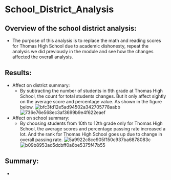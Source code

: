 # School_District_Analysis
## Overview of the school district analysis:
  - The purpose of this analysis is to replace the math and reading scores for Thomas High School due to academic dishonesty, repeat the analysis we did previously in the module and see how the changes affected the overall analysis.
## Results:
  - Affect on district summary:
     - By subtracting the number of students in 9th grade at Thomas High School, the count for total students changes. But it only affect sightly on the average score and percentage value. As shown in the figure below.
     ![bfc3fd12e5ad94502a342705778aabb](https://user-images.githubusercontent.com/82785321/118420657-4a10ab00-b674-11eb-9480-b6d73e7af12c.png)
      ![736e76e568ec3af3699b9e4f622eaef](https://user-images.githubusercontent.com/82785321/118420675-5563d680-b674-11eb-9c0b-b90dc10c29bd.png)
  - Affect on school summary:
     - By choosing students from 10th to 12th grade only for Thomas High School, the average scores and percentage passing rate increased a lot. And the rank for Thomas High School goes up due to change in overall passing rate.
     ![5a9922c8ce905f150c937ba6878083c](https://user-images.githubusercontent.com/82785321/118421441-12a2fe00-b676-11eb-97c6-0d85ab4941e8.png)
     ![b09b8953ad5dcbff0a6be5375f47b55](https://user-images.githubusercontent.com/82785321/118421451-1898df00-b676-11eb-942b-2e63c020cc25.png)

## Summary:
  -
